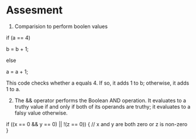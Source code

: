 # Assesment 

1. Comparision to perform boolen values 


if (a == 4)

b = b + 1;

else

a = a + 1;

This code checks whether a equals 4. If so, it adds 1 to b; otherwise, it adds 1 to a.

2. The && operator performs the Boolean AND operation. It evaluates to a truthy value if and only if both of its operands are truthy; it evaluates to a falsy value otherwise.

if ((x == 0 && y == 0) || !(z == 0)) {
// x and y are both zero or z is non-zero
}

